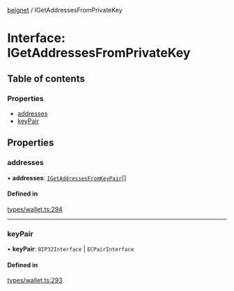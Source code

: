 [beignet](../README.md) / IGetAddressesFromPrivateKey

# Interface: IGetAddressesFromPrivateKey

## Table of contents

### Properties

- [addresses](IGetAddressesFromPrivateKey.md#addresses)
- [keyPair](IGetAddressesFromPrivateKey.md#keypair)

## Properties

### addresses

• **addresses**: [`IGetAddressesFromKeyPair`](IGetAddressesFromKeyPair.md)[]

#### Defined in

[types/wallet.ts:294](https://github.com/synonymdev/beignet/blob/0e5dd24/src/types/wallet.ts#L294)

___

### keyPair

• **keyPair**: `BIP32Interface` \| `ECPairInterface`

#### Defined in

[types/wallet.ts:293](https://github.com/synonymdev/beignet/blob/0e5dd24/src/types/wallet.ts#L293)
